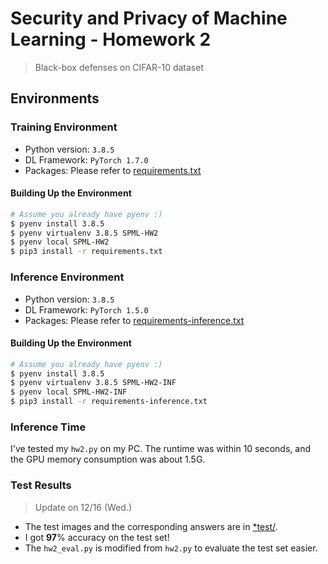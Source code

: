 # Security and Privacy of Machine Learning - Homework 2
> Black-box defenses on CIFAR-10 dataset

## Environments
### Training Environment
- Python version: `3.8.5`
- DL Framework: `PyTorch 1.7.0`
- Packages: Please refer to [requirements.txt](./requirements.txt)

#### Building Up the Environment
```bash
# Assume you already have pyenv :)
$ pyenv install 3.8.5
$ pyenv virtualenv 3.8.5 SPML-HW2
$ pyenv local SPML-HW2
$ pip3 install -r requirements.txt
```

### Inference Environment
- Python version: `3.8.5`
- DL Framework: `PyTorch 1.5.0`
- Packages: Please refer to [requirements-inference.txt](./requirements-inference.txt)

#### Building Up the Environment
```bash
# Assume you already have pyenv :)
$ pyenv install 3.8.5
$ pyenv virtualenv 3.8.5 SPML-HW2-INF
$ pyenv local SPML-HW2-INF
$ pip3 install -r requirements-inference.txt
```


### Inference Time
I've tested my `hw2.py` on my PC. The runtime was within 10 seconds, and the GPU memory consumption
was about 1.5G.

### Test Results
> Update on 12/16 (Wed.)

- The test images and the corresponding answers are in [*test/](test/).
- I got **97**% accuracy on the test set!
- The `hw2_eval.py` is modified from `hw2.py` to evaluate the test set easier.
